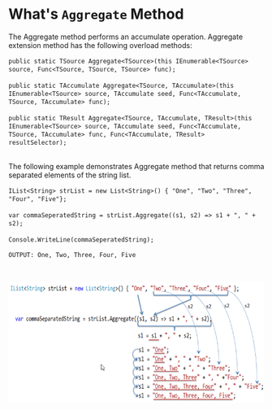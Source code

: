 # What's `Aggregate` Method
The Aggregate method performs an accumulate operation. Aggregate extension method has the following overload methods:
```
public static TSource Aggregate<TSource>(this IEnumerable<TSource> source, Func<TSource, TSource, TSource> func);

public static TAccumulate Aggregate<TSource, TAccumulate>(this IEnumerable<TSource> source, TAccumulate seed, Func<TAccumulate, TSource, TAccumulate> func);

public static TResult Aggregate<TSource, TAccumulate, TResult>(this IEnumerable<TSource> source, TAccumulate seed, Func<TAccumulate, TSource, TAccumulate> func, Func<TAccumulate, TResult> resultSelector);
```
<br/>
The following example demonstrates Aggregate method that returns comma separated elements of the string list.

```
IList<String> strList = new List<String>() { "One", "Two", "Three", "Four", "Five"};

var commaSeperatedString = strList.Aggregate((s1, s2) => s1 + ", " + s2);

Console.WriteLine(commaSeperatedString);
```
```
OUTPUT: One, Two, Three, Four, Five
```
<br/>

![image](images/linq-aggregate-1.png)
